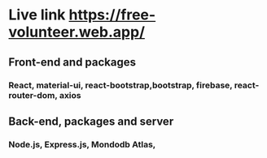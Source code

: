 # Live link https://free-volunteer.web.app/

## Front-end and packages
### React, material-ui, react-bootstrap,bootstrap, firebase, react-router-dom, axios

## Back-end, packages and server
### Node.js, Express.js, Mondodb Atlas,


